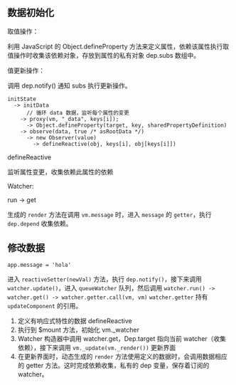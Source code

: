 ## 数据初始化

取值操作：

利用 JavaScript 的 Object.defineProperty 方法来定义属性，依赖该属性执行取值操作时收集该依赖对象，存放到属性的私有对象 dep.subs 数组中。

值更新操作：

调用 dep.notify() 通知 subs 执行更新操作。

```
initState
  -> initData
      // 循环 data 数据，监听每个属性的变更
    -> proxy(vm, "_data", keys[i]);
      -> Object.defineProperty(target, key, sharedPropertyDefinition)
    -> observe(data, true /* asRootData */)
      -> new Observer(value)
        -> defineReactive(obj, keys[i], obj[keys[i]])
```

defineReactive

监听属性变更，收集依赖此属性的依赖


Watcher:

run -> get

生成的 `render` 方法在调用 `vm.message` 时，进入 `message` 的 `getter`，执行 `dep.depend` 收集依赖。

## 修改数据

```
app.message = 'hola'
```

进入 `reactiveSetter(newVal)` 方法，执行 `dep.notify()`，接下来调用 `watcher.update()`，进入 `queueWatcher` 队列，然后调用 `watcher.run() -> watcher.get() -> watcher.getter.call(vm, vm)`
`watcher.getter` 持有 `updateComponent` 的引用。

1. 定义有响应式特性的数据 defineReactive
2. 执行到 $mount 方法，初始化 vm._watcher
3. Watcher 构造器中调用 watcher.get，Dep.target 指向当前 watcher（收集依赖），接下来调用 `vm._update(vm._render())` 更新界面
4. 在更新界面时，动态生成的 `render` 方法使用定义的数据时，会调用数据相应的 getter 方法。这时完成依赖收集，私有的 dep 变量，保存着订阅的 watcher。
